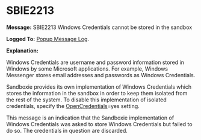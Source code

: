 # SBIE2213

**Message:** SBIE2213 Windows Credentials cannot be stored in the sandbox

**Logged To:** [Popup Message Log](PopupMessageLog).

**Explanation:**

Windows Credentials are username and password information stored in Windows by some Microsoft applications. For example, Windows Messenger stores email addresses and passwords as Windows Credentials.

Sandboxie provides its own implementation of Windows Credentials which stores the information in the sandbox in order to keep them isolated from the rest of the system. To disable this implementation of isolated credentials, specify the [OpenCredentials](OpenCredentials)=yes setting.

This message is an indication that the Sandboxie implementation of Windows Credentials was asked to store Windows Credentials but failed to do so. The credentials in question are discarded.
